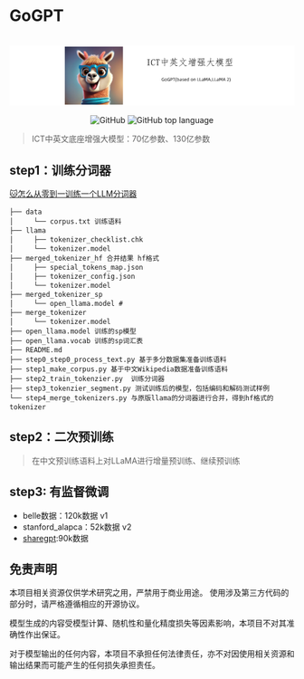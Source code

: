 # GoGPT


<p align="center">
    <br>
    <img src="resources/assets/gogpt-banner-tou.png" width="600"/>
    <br>
</p>
<p align="center">
    <img alt="GitHub" src="https://img.shields.io/github/license/ymcui/Chinese-LLaMA-Alpaca.svg?color=blue&style=flat-square">
    <img alt="GitHub top language" src="https://img.shields.io/github/languages/top/ymcui/Chinese-LLaMA-Alpaca">
</p>

> ICT中英文底座增强大模型：70亿参数、130亿参数

## step1：训练分词器

[🐱怎么从零到一训练一个LLM分词器](https://github.com/yanqiangmiffy/how-to-train-tokenizer)

```text
├── data
│     └── corpus.txt 训练语料
├── llama
│     ├── tokenizer_checklist.chk
│     └── tokenizer.model
├── merged_tokenizer_hf 合并结果 hf格式
│     ├── special_tokens_map.json
│     ├── tokenizer_config.json
│     └── tokenizer.model
├── merged_tokenizer_sp
│     └── open_llama.model # 
├── merge_tokenizer
│     └── tokenizer.model
├── open_llama.model 训练的sp模型
├── open_llama.vocab 训练的sp词汇表
├── README.md
├── step0_step0_process_text.py 基于多分数据集准备训练语料
├── step1_make_corpus.py 基于中文Wikipedia数据准备训练语料
├── step2_train_tokenzier.py  训练分词器
├── step3_tokenzier_segment.py 测试训练后的模型，包括编码和解码测试样例
└── step4_merge_tokenizers.py 与原版llama的分词器进行合并，得到hf格式的tokenizer

```

## step2：二次预训练

> 在中文预训练语料上对LLaMA进行增量预训练、继续预训练

## step3: 有监督微调

- belle数据：120k数据  v1
- stanford_alapca：52k数据 v2
- [sharegpt](data%2Ffinetune%2Fsharegpt):90k数据

## 免责声明

本项目相关资源仅供学术研究之用，严禁用于商业用途。 使用涉及第三方代码的部分时，请严格遵循相应的开源协议。

模型生成的内容受模型计算、随机性和量化精度损失等因素影响，本项目不对其准确性作出保证。

对于模型输出的任何内容，本项目不承担任何法律责任，亦不对因使用相关资源和输出结果而可能产生的任何损失承担责任。

